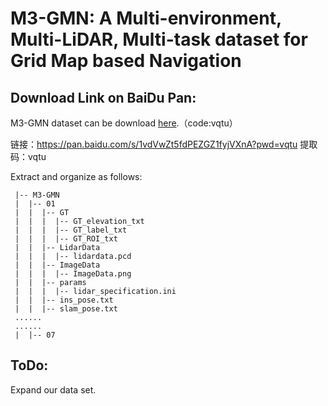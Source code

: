 # M3-GMN: A Multi-environment, Multi-LiDAR, Multi-task dataset for Grid Map based Navigation





## Download Link on BaiDu Pan:

M3-GMN dataset can be download [here](https://pan.baidu.com/s/1vdVwZt5fdPEZGZ1fyjVXnA?pwd=vqtu).（code:vqtu）

链接：https://pan.baidu.com/s/1vdVwZt5fdPEZGZ1fyjVXnA?pwd=vqtu 
提取码：vqtu

Extract and organize as follows:

```
 |-- M3-GMN
 |  |-- 01
 |  |  |-- GT
 |  |  |  |-- GT_elevation_txt
 |  |  |  |-- GT_label_txt
 |  |  |  |-- GT_ROI_txt
 |  |  |-- LidarData
 |  |  |  |-- lidardata.pcd
 |  |  |-- ImageData
 |  |  |  |-- ImageData.png
 |  |  |-- params
 |  |  |  |-- lidar_specification.ini
 |  |  |-- ins_pose.txt
 |  |  |-- slam_pose.txt
 ......
 ......
 |  |-- 07
```



## ToDo:

Expand our data set.


